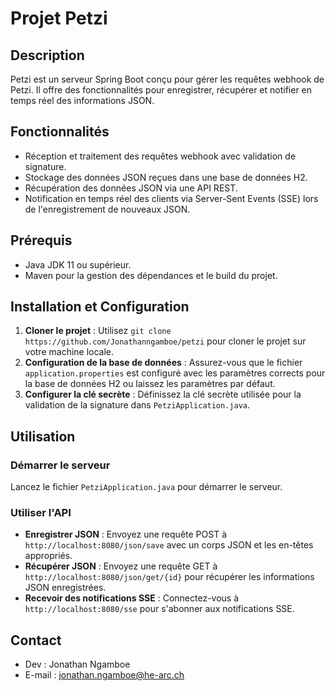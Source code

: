# Projet Petzi

## Description
Petzi est un serveur Spring Boot conçu pour gérer les requêtes webhook de Petzi. Il offre des fonctionnalités pour enregistrer, récupérer et notifier en temps réel des informations JSON.

## Fonctionnalités
- Réception et traitement des requêtes webhook avec validation de signature.
- Stockage des données JSON reçues dans une base de données H2.
- Récupération des données JSON via une API REST.
- Notification en temps réel des clients via Server-Sent Events (SSE) lors de l'enregistrement de nouveaux JSON.

## Prérequis
- Java JDK 11 ou supérieur.
- Maven pour la gestion des dépendances et le build du projet.

## Installation et Configuration
1. **Cloner le projet** : Utilisez `git clone https://github.com/Jonathanngamboe/petzi` pour cloner le projet sur votre machine locale.
2. **Configuration de la base de données** : Assurez-vous que le fichier `application.properties` est configuré avec les paramètres corrects pour la base de données H2 ou laissez les paramètres par défaut.
3. **Configurer la clé secrète** : Définissez la clé secrète utilisée pour la validation de la signature dans `PetziApplication.java`.

## Utilisation
### Démarrer le serveur
Lancez le fichier `PetziApplication.java` pour démarrer le serveur.

### Utiliser l'API
- **Enregistrer JSON** : Envoyez une requête POST à `http://localhost:8080/json/save` avec un corps JSON et les en-têtes appropriés.
- **Récupérer JSON** : Envoyez une requête GET à `http://localhost:8080/json/get/{id}` pour récupérer les informations JSON enregistrées.
- **Recevoir des notifications SSE** : Connectez-vous à `http://localhost:8080/sse` pour s'abonner aux notifications SSE.

## Contact
- Dev : Jonathan Ngamboe
- E-mail : jonathan.ngamboe@he-arc.ch
